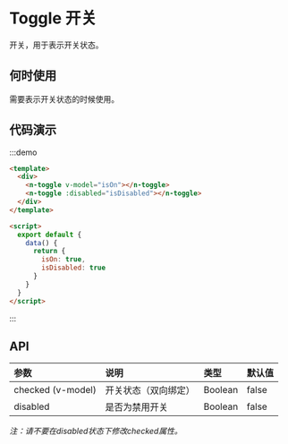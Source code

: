 
# Toggle 开关
开关，用于表示开关状态。

## 何时使用
需要表示开关状态的时候使用。

## 代码演示
:::demo

```html
<template>
  <div>
    <n-toggle v-model="isOn"></n-toggle>
    <n-toggle :disabled="isDisabled"></n-toggle>
  </div>
</template>

<script>
  export default {
    data() {
      return {
        isOn: true,
        isDisabled: true
      }
    }
  }
</script>
```
:::

## API

| 参数 | 说明 | 类型 | 默认值 |
| :--- | :--- | :--- | :--- |
| checked (v-model) | 开关状态（双向绑定） | Boolean | false |
| disabled | 是否为禁用开关 | Boolean | false |

*注：请不要在disabled状态下修改checked属性。*
